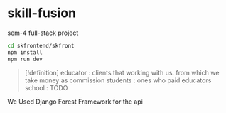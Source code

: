 # skill-fusion
sem-4 full-stack project 

```sh
cd skfrontend/skfront
npm install
npm run dev
```


> [!definition]
> educator : clients that working with us. from which we take money as commission
> students : ones who paid educators
> school : TODO


We Used Django Forest Framework for the api 



